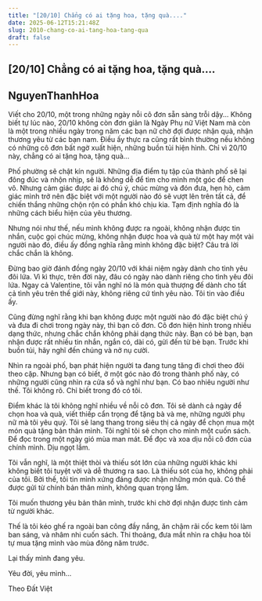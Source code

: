 ```yaml
---
title: "[20/10] Chẳng có ai tặng hoa, tặng quà...."
date: 2025-06-12T15:21:48Z
slug: 2010-chang-co-ai-tang-hoa-tang-qua
draft: false
---
```


## [20/10] Chẳng có ai tặng hoa, tặng quà....

## NguyenThanhHoa

Viết cho 20/10, một trong những ngày nỗi cô đơn sẵn sàng trỗi dậy...
Không biết tự lúc nào, 20/10 không còn đơn giản là Ngày Phụ nữ Việt Nam mà còn là một trong nhiều ngày trong năm các bạn nữ chờ đợi được nhận quà, nhận thương yêu từ các bạn nam. Điều ấy thực ra cũng rất bình thường nếu không có những cô đơn bất ngờ xuất hiện, những buồn tủi hiện hình. Chỉ vì 20/10 này, chẳng có ai tặng hoa, tặng quà...

Phố phường sẽ chật kín người. Những địa điểm tụ tập của thành phố sẽ lại đông đúc và nhộn nhịp, sẽ là không dễ để tìm cho mình một góc để chen vô. Nhưng cảm giác được ai đó chú ý, chúc mừng và đón đưa, hẹn hò, cảm giác mình trở nên đặc biệt với một người nào đó sẽ vượt lên trên tất cả, để chiến thắng những chộn rộn có phần khó chịu kia. Tạm định nghĩa đó là những cách biểu hiện của yêu thương.

Nhưng nói như thế, nếu mình không được ra ngoài, không nhận được tin nhắn, cuộc gọi chúc mừng, không nhận được hoa và quà từ một hay một vài người nào đó, điều ấy đồng nghĩa rằng mình không đặc biệt? Câu trả lời chắc chắn là không.



Đừng bao giờ đánh đồng ngày 20/10 với khái niệm ngày dành cho tình yêu đôi lứa. Vì kì thực, trên đời này, đâu có ngày nào dành riêng cho tình yêu đôi lứa. Ngay cả Valentine, tôi vẫn nghĩ nó là món quà thượng đế dành cho tất cả tình yêu trên thế giới này, không riêng cứ tình yêu nào. Tôi tin vào điều ấy.

Cũng đừng nghĩ rằng khi bạn không được một người nào đó đặc biệt chú ý và đưa đi chơi trong ngày này, thì bạn cô đơn. Cô đơn hiện hình trong nhiều dạng thức, nhưng chắc chắn không phải dạng thức này. Bạn có bè bạn, bạn nhận được rất nhiều tin nhắn, ngắn có, dài có, gửi đến từ bè bạn. Trước khi buồn tủi, hãy nghĩ đến chúng và nở nụ cười.

Nhìn ra ngoài phố, bạn phát hiện người ta đang tung tăng đi chơi theo đôi theo cặp. Nhưng bạn có biết, ở một góc nào đó trong thành phố này, có những người cũng nhìn ra cửa sổ và nghĩ như bạn. Có bao nhiêu người như thế. Tôi không rõ. Chỉ biết trong đó có tôi.

Điểm khác là tôi không nghĩ nhiều về nỗi cô đơn. Tôi sẽ dành cả ngày để chọn hoa và quà, viết thiếp cẩn trọng để tặng bà và mẹ, những người phụ nữ mà tôi yêu quý. Tôi sẽ lang thang trong siêu thị cả ngày để chọn mua một món quà tặng bản thân mình. Tôi nghĩ tôi sẽ chọn cho mình một cuốn sách. Để đọc trong một ngày gió mùa man mát. Để đọc và xoa dịu nỗi cô đơn của chính mình. Dịu ngọt lắm.

Tôi vẫn nghĩ, là một thiệt thòi và thiếu sót lớn của những người khác khi không biết tôi tuyệt vời và dễ thương ra sao. Là thiếu sót của họ, không phải của tôi. Bởi thế, tôi tin mình xứng đáng được nhận những món quà. Có thể được gửi từ chính bản thân mình, không quan trọng lắm.

Tôi muốn thương yêu bản thân mình, trước khi chờ đợi nhận được tình cảm từ người khác.

Thế là tôi kéo ghế ra ngoài ban công đầy nắng, ăn chậm rãi cốc kem tôi làm ban sáng, và nhâm nhi cuốn sách. Thi thoảng, đưa mắt nhìn ra chậu hoa tôi tự mua tặng mình vào mùa đông năm trước.

Lại thấy mình đang yêu.

Yêu đời, yêu mình...

Theo Đất Việt